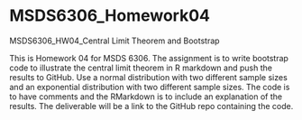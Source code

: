 # MSDS6306_Homework04
MSDS6306_HW04_Central Limit Theorem and Bootstrap

This is Homework 04 for MSDS 6306.  The assignment is to write bootstrap code to illustrate the central limit theorem in R markdown and push the results to GitHub.  Use a normal distribution with two different sample sizes and an exponential distribution with two different sample sizes.  The code is to have comments and the RMarkdown is to include an explanation of the results.  The deliverable will be a link to the GitHub repo containing the code. 
